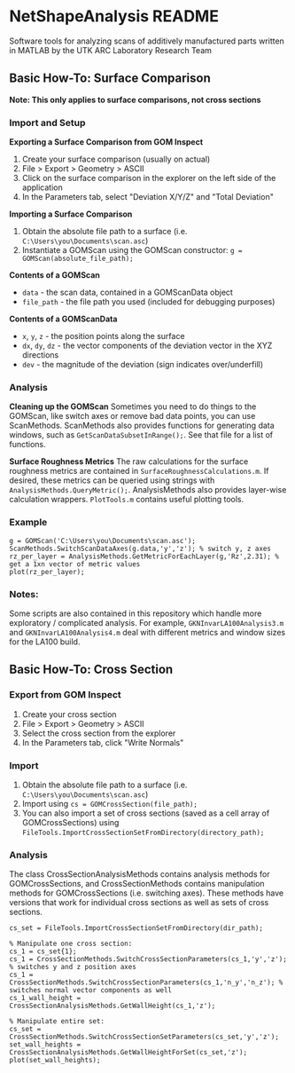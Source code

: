 # NetShapeAnalysis README
Software tools for analyzing scans of additively manufactured parts written in MATLAB by the UTK ARC Laboratory Research Team

## Basic How-To: Surface Comparison
**Note: This only applies to surface comparisons, not cross sections**

### Import and Setup
**Exporting a Surface Comparison from GOM Inspect**
1. Create your surface comparison (usually on actual)
1. File > Export > Geometry > ASCII
1. Click on the surface comparison in the explorer on the left side of the application
1. In the Parameters tab, select "Deviation X/Y/Z" and "Total Deviation"

**Importing a Surface Comparison**
1. Obtain the absolute file path to a surface (i.e. `C:\Users\you\Documents\scan.asc`)
1. Instantiate a GOMScan using the GOMScan constructor: `g = GOMScan(absolute_file_path);`

**Contents of a GOMScan**
- `data` - the scan data, contained in a GOMScanData object
- `file_path` - the file path you used (included for debugging purposes)

**Contents of a GOMScanData**
- `x`, `y`, `z` - the position points along the surface
- `dx`, `dy`, `dz` - the vector components of the deviation vector in the XYZ directions
- `dev` - the magnitude of the deviation (sign indicates over/underfill)

### Analysis
**Cleaning  up the GOMScan**
Sometimes you need to do things to the GOMScan, like switch axes or remove bad data points, you can use ScanMethods. ScanMethods also provides functions for generating data windows, such as `GetScanDataSubsetInRange();`. See that file for a list of functions.

**Surface Roughness Metrics**
The raw calculations for the surface roughness metrics are contained in `SurfaceRoughnessCalculations.m`. If desired, these metrics can be queried using strings with `AnalysisMethods.QueryMetric();`. AnalysisMethods also provides layer-wise calculation wrappers. `PlotTools.m` contains useful plotting tools.

### Example
```
g = GOMScan('C:\Users\you\Documents\scan.asc');
ScanMethods.SwitchScanDataAxes(g.data,'y','z'); % switch y, z axes
rz_per_layer = AnalysisMethods.GetMetricForEachLayer(g,'Rz',2.31); % get a 1xn vector of metric values
plot(rz_per_layer);
```

### Notes:
Some scripts are also contained in this repository which handle more exploratory / complicated analysis. For example, `GKNInvarLA100Analysis3.m` and `GKNInvarLA100Analysis4.m` deal with different metrics and window sizes for the LA100 build.

## Basic How-To: Cross Section

### Export from GOM Inspect
1. Create your cross section
1. File > Export > Geometry > ASCII
1. Select the cross section from the explorer
1. In the Parameters tab, click "Write Normals"

### Import
1. Obtain the absolute file path to a surface (i.e. `C:\Users\you\Documents\scan.asc`)
1. Import using `cs = GOMCrossSection(file_path);`
1. You can also import a set of cross sections (saved as a cell array of GOMCrossSections) using `FileTools.ImportCrossSectionSetFromDirectory(directory_path);`

### Analysis
The class CrossSectionAnalysisMethods contains analysis methods for GOMCrossSections, and CrossSectionMethods contains manipulation methods for GOMCrossSections (i.e. switching axes). These methods have versions that work for individual cross sections as well as sets of cross sections.
```
cs_set = FileTools.ImportCrossSectionSetFromDirectory(dir_path);

% Manipulate one cross section:
cs_1 = cs_set{1};
cs_1 = CrossSectionMethods.SwitchCrossSectionParameters(cs_1,'y','z'); % switches y and z position axes
cs_1 = CrossSectionMethods.SwitchCrossSectionParameters(cs_1,'n_y','n_z'); % switches normal vector components as well
cs_1_wall_height = CrossSectionAnalysisMethods.GetWallHeight(cs_1,'z');

% Manipulate entire set:
cs_set = CrossSectionMethods.SwitchCrossSectionSetParameters(cs_set,'y','z');
set_wall_heights = CrossSectionAnalysisMethods.GetWallHeightForSet(cs_set,'z');
plot(set_wall_heights);
```
